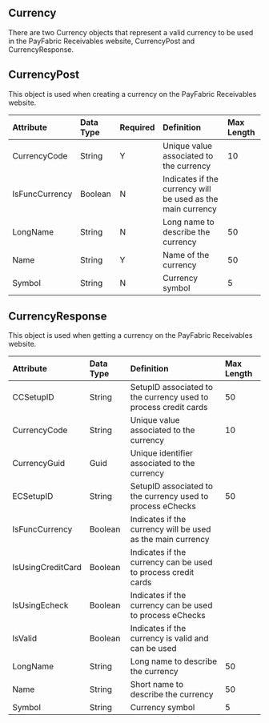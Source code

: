 ## Currency
There are two Currency objects that represent a valid currency to be used in the PayFabric Receivables website, CurrencyPost and CurrencyResponse. 


## CurrencyPost
This object is used when creating a currency on the PayFabric Receivables website.

| Attribute | Data Type | Required | Definition | Max Length |
| :----------- | :--------- | :--------- | :--------- | :--------- |
| CurrencyCode | String | Y | Unique value associated to the currency | 10 |
| IsFuncCurrency | Boolean | N | Indicates if the currency will be used as the main currency |  |
| LongName | String | N | Long name to describe the currency | 50 |
| Name | String | Y | Name of the currency | 50 |
| Symbol | String | N | Currency symbol | 5 |


## CurrencyResponse
This object is used when getting a currency on the PayFabric Receivables website.

| Attribute | Data Type | Definition | Max Length |
| :----------- | :--------- | :--------- | :--------- |
| CCSetupID | String | SetupID associated to the currency used to process credit cards | 50 |
| CurrencyCode | String | Unique value associated to the currency | 10 |
| CurrencyGuid | Guid | Unique identifier associated to the currency |  |
| ECSetupID | String | SetupID associated to the currency used to process eChecks | 50 |
| IsFuncCurrency | Boolean | Indicates if the currency will be used as the main currency |  |
| IsUsingCreditCard | Boolean | Indicates if the currency can be used to process credit cards |  |
| IsUsingEcheck | Boolean | Indicates if the currency can be used to process eChecks |  |
| IsValid | Boolean | Indicates if the currency is valid and can be used |  |
| LongName | String | Long name to describe the currency | 50 |
| Name | String | Short name to describe the currency | 50 |
| Symbol | String | Currency symbol | 5 |